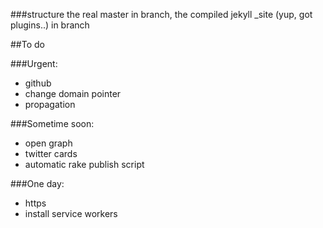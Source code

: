 ###structure
the real master in <source> branch, 
the compiled jekyll _site (yup, got plugins..) in <master> branch

##To do

###Urgent:
- github 
- change domain pointer 
- propagation

###Sometime soon:
- open graph
- twitter cards
- automatic rake publish script

###One day:
- https
- install service workers
